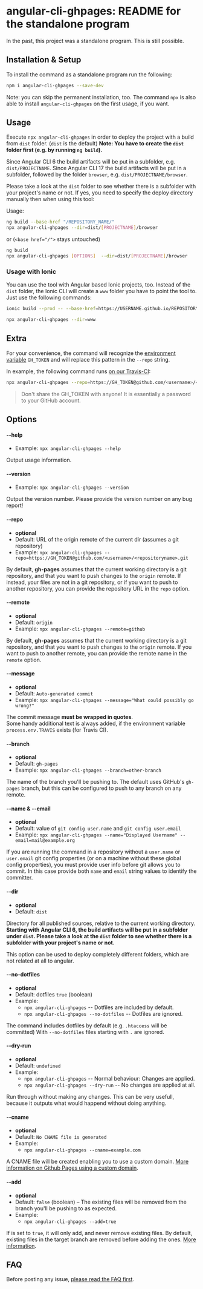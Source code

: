 # angular-cli-ghpages: README for the standalone program

In the past, this project was a standalone program.
This is still possible.

## Installation & Setup

To install the command as a standalone program run the following:

```bash
npm i angular-cli-ghpages --save-dev
```

Note: you can skip the permanent installation, too.
The command `npx` is also able to install `angular-cli-ghpages` on the first usage, if you want.

## Usage

Execute `npx angular-cli-ghpages` in order to deploy the project with a build from `dist` folder. (`dist` is the default)
**Note: You have to create the `dist` folder first (e.g. by running `ng build`).**

Since Angular CLI 6 the build artifacts will be put in a subfolder, e.g. `dist/PROJECTNAME`.
Since Angular CLI 17 the build artifacts will be put in a subfolder, followed by the folder `browser`, e.g. `dist/PROJECTNAME/browser`.

Please take a look at the `dist` folder to see whether there is a subfolder with your project's name or not.
If yes, you need to specify the deploy directory manually then when using this tool:

Usage:

```bash
ng build --base-href "/REPOSITORY_NAME/"
npx angular-cli-ghpages --dir=dist/[PROJECTNAME]/browser
```

or (`<base href="/">` stays untouched)

```bash
ng build
npx angular-cli-ghpages [OPTIONS]  --dir=dist/[PROJECTNAME]/browser
```

### Usage with Ionic

You can use the tool with Angular based Ionic projects, too. Instead of the ` dist` folder, the Ionic CLI will create a `www` folder you have to point the tool to. Just use the following commands:

```bash
ionic build --prod -- --base-href=https://USERNAME.github.io/REPOSITORY_NAME/`
```

```bash
npx angular-cli-ghpages --dir=www
```

## Extra

For your convenience, the command will recognize the [environment variable](https://docs.travis-ci.com/user/environment-variables/#Defining-Variables-in-Repository-Settings) `GH_TOKEN` and will replace this pattern in the `--repo` string.

In example, the following command runs [on our Travis-CI](https://travis-ci.org/angular-buch/book-monkey2):

```bash
npx angular-cli-ghpages --repo=https://GH_TOKEN@github.com/<username>/<repositoryname>.git --name="Displayed Username" --email=mail@example.org
```

> Don't share the GH_TOKEN with anyone! It is essentially a password to your GitHub account.

## Options

#### --help <a name="help"></a>

- Example: `npx angular-cli-ghpages --help`

Output usage information.

#### --version <a name="version"></a>

- Example: `npx angular-cli-ghpages --version`

Output the version number. Please provide the version number on any bug report!

#### --repo <a name="repo"></a>

- **optional**
- Default: URL of the origin remote of the current dir (assumes a git repository)
- Example: `npx angular-cli-ghpages --repo=https://GH_TOKEN@github.com/<username>/<repositoryname>.git`

By default, **gh-pages** assumes that the current working directory is a git repository,
and that you want to push changes to the `origin` remote.
If instead, your files are not in a git repository, or if you want to push to another repository,
you can provide the repository URL in the `repo` option.

#### --remote <a name="remote"></a>

- **optional**
- Default: `origin`
- Example: `npx angular-cli-ghpages --remote=github`

By default, **gh-pages** assumes that the current working directory is a git repository,
and that you want to push changes to the `origin` remote.
If you want to push to another remote, you can provide the remote name in the `remote` option.

#### --message <a name="message"></a>

- **optional**
- Default: `Auto-generated commit`
- Example: `npx angular-cli-ghpages --message="What could possibly go wrong?"`

The commit message **must be wrapped in quotes**.  
Some handy additional text is always added,
if the environment variable `process.env.TRAVIS` exists (for Travis CI).

#### --branch <a name="branch"></a>

- **optional**
- Default: `gh-pages`
- Example: `npx angular-cli-ghpages --branch=other-branch`

The name of the branch you'll be pushing to.
The default uses GitHub's `gh-pages` branch,
but this can be configured to push to any branch on any remote.

#### --name & --email <a name="name"></a>

- **optional**
- Default: value of `git config user.name` and `git config user.email`
- Example: `npx angular-cli-ghpages --name="Displayed Username" --email=mail@example.org`

If you are running the command in a repository without a `user.name` or `user.email` git config properties
(or on a machine without these global config properties),
you must provide user info before git allows you to commit.
In this case provide both `name` and `email` string values to identify the committer.

#### --dir <a name="dir"></a>

- **optional**
- Default: `dist`

Directory for all published sources, relative to the current working directory.  
**Starting with Angular CLI 6, the build artifacts will be put in a subfolder under `dist`.
Please take a look at the `dist` folder to see whether there is a subfolder with your project's name or not.**

This option can be used to deploy completely different folders,
which are not related at all to angular.

#### --no-dotfiles <a name="no-dotfiles"></a>

- **optional**
- Default: dotfiles `true` (boolean)
- Example:
  - `npx angular-cli-ghpages` -- Dotfiles are included by default.
  - `npx angular-cli-ghpages --no-dotfiles` -- Dotfiles are ignored.

The command includes dotfiles by default (e.g. `.htaccess` will be committed)
With `--no-dotfiles` files starting with `.` are ignored.

#### --dry-run <a name="dry-run"></a>

- **optional**
- Default: `undefined`
- Example:
  - `npx angular-cli-ghpages` -- Normal behaviour: Changes are applied.
  - `npx angular-cli-ghpages --dry-run` -- No changes are applied at all.

Run through without making any changes. This can be very usefull, because it outputs what would happend without doing anything.

#### --cname <a name="cname"></a>

- **optional**
- Default: `No CNAME file is generated`
- Example:
  - `npx angular-cli-ghpages --cname=example.com`

A CNAME file will be created enabling you to use a custom domain. [More information on Github Pages using a custom domain](https://help.github.com/articles/using-a-custom-domain-with-github-pages/).

#### --add <a name="add"></a>

- **optional**
- Default: `false` (boolean) – The existing files will be removed from the branch you'll be pushing to as expected.
- Example:
  - `npx angular-cli-ghpages --add=true`

If is set to `true`, it will only add, and never remove existing files.
By default, existing files in the target branch are removed before adding the ones.
[More information](https://www.npmjs.com/package/gh-pages#optionsadd).

## FAQ

Before posting any issue, [please read the FAQ first](https://github.com/angular-schule/angular-cli-ghpages/wiki/FAQ).

